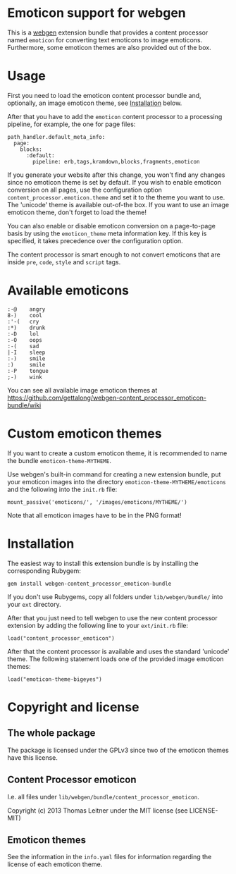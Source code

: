 # Emoticon support for webgen

This is a [webgen] extension bundle that provides a content processor
named `emoticon` for converting text emoticons to image emoticons.
Furthermore, some emoticon themes are also provided out of the box.

[webgen]: http://webgen.rubyforge.org


# Usage

First you need to load the emoticon content processor bundle and,
optionally, an image emoticon theme, see [Installation](#installation)
below.

After that you have to add the `emoticon` content processor to a
processing pipeline, for example, the one for page files:

    path_handler.default_meta_info:
      page:
        blocks:
          :default:
            pipeline: erb,tags,kramdown,blocks,fragments,emoticon

If you generate your website after this change, you won't find any
changes since no emoticon theme is set by default. If you wish to enable
emoticon conversion on all pages, use the configuration option
`content_processor.emoticon.theme` and set it to the theme you want to
use. The 'unicode' theme is available out-of-the box. If you want to use
an image emoticon theme, don't forget to load the theme!

You can also enable or disable emoticon conversion on a page-to-page
basis by using the `emoticon_theme` meta information key. If this key is
specified, it takes precedence over the configuration option.

The content processor is smart enough to not convert emoticons that are
inside `pre`, `code`, `style` and `script` tags.


# Available emoticons

    :-@    angry
    8-)    cool
    :'-(   cry
    :*)    drunk
    :-D    lol
    :-O    oops
    :-(    sad
    |-I    sleep
    :-)    smile
    :)     smile
    :-P    tongue
    ;-)    wink


You can see all available image emoticon themes at
<https://github.com/gettalong/webgen-content_processor_emoticon-bundle/wiki>


# Custom emoticon themes

If you want to create a custom emoticon theme, it is recommended to name
the bundle `emoticon-theme-MYTHEME`.

Use webgen's built-in command for creating a new extension bundle, put
your emoticon images into the directory
`emoticon-theme-MYTHEME/emoticons` and the following into the `init.rb`
file:

    mount_passive('emoticons/', '/images/emoticons/MYTHEME/')

Note that all emoticon images have to be in the PNG format!


# Installation

The easiest way to install this extension bundle is by installing the
corresponding Rubygem:

    gem install webgen-content_processor_emoticon-bundle

If you don't use Rubygems, copy all folders under `lib/webgen/bundle/`
into your `ext` directory.

After that you just need to tell webgen to use the new content processor
extension by adding the following line to your `ext/init.rb` file:

    load("content_processor_emoticon")

After that the content processor is available and uses the standard
'unicode' theme. The following statement loads one of the provided
image emoticon themes:

    load("emoticon-theme-bigeyes")


# Copyright and license

## The whole package

The package is licensed under the GPLv3 since two of the emoticon themes
have this license.


## Content Processor emoticon

I.e. all files under `lib/webgen/bundle/content_processor_emoticon`.

Copyright (c) 2013 Thomas Leitner under the MIT license (see LICENSE-MIT)


## Emoticon themes

See the information in the `info.yaml` files for information regarding
the license of each emoticon theme.
